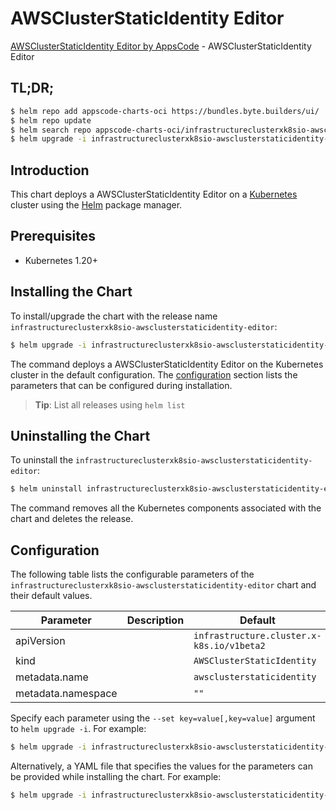 # AWSClusterStaticIdentity Editor

[AWSClusterStaticIdentity Editor by AppsCode](https://byte.builders) - AWSClusterStaticIdentity Editor

## TL;DR;

```bash
$ helm repo add appscode-charts-oci https://bundles.byte.builders/ui/
$ helm repo update
$ helm search repo appscode-charts-oci/infrastructureclusterxk8sio-awsclusterstaticidentity-editor --version=v0.4.18
$ helm upgrade -i infrastructureclusterxk8sio-awsclusterstaticidentity-editor appscode-charts-oci/infrastructureclusterxk8sio-awsclusterstaticidentity-editor -n default --create-namespace --version=v0.4.18
```

## Introduction

This chart deploys a AWSClusterStaticIdentity Editor on a [Kubernetes](http://kubernetes.io) cluster using the [Helm](https://helm.sh) package manager.

## Prerequisites

- Kubernetes 1.20+

## Installing the Chart

To install/upgrade the chart with the release name `infrastructureclusterxk8sio-awsclusterstaticidentity-editor`:

```bash
$ helm upgrade -i infrastructureclusterxk8sio-awsclusterstaticidentity-editor appscode-charts-oci/infrastructureclusterxk8sio-awsclusterstaticidentity-editor -n default --create-namespace --version=v0.4.18
```

The command deploys a AWSClusterStaticIdentity Editor on the Kubernetes cluster in the default configuration. The [configuration](#configuration) section lists the parameters that can be configured during installation.

> **Tip**: List all releases using `helm list`

## Uninstalling the Chart

To uninstall the `infrastructureclusterxk8sio-awsclusterstaticidentity-editor`:

```bash
$ helm uninstall infrastructureclusterxk8sio-awsclusterstaticidentity-editor -n default
```

The command removes all the Kubernetes components associated with the chart and deletes the release.

## Configuration

The following table lists the configurable parameters of the `infrastructureclusterxk8sio-awsclusterstaticidentity-editor` chart and their default values.

|     Parameter      | Description |                       Default                        |
|--------------------|-------------|------------------------------------------------------|
| apiVersion         |             | <code>infrastructure.cluster.x-k8s.io/v1beta2</code> |
| kind               |             | <code>AWSClusterStaticIdentity</code>                |
| metadata.name      |             | <code>awsclusterstaticidentity</code>                |
| metadata.namespace |             | <code>""</code>                                      |


Specify each parameter using the `--set key=value[,key=value]` argument to `helm upgrade -i`. For example:

```bash
$ helm upgrade -i infrastructureclusterxk8sio-awsclusterstaticidentity-editor appscode-charts-oci/infrastructureclusterxk8sio-awsclusterstaticidentity-editor -n default --create-namespace --version=v0.4.18 --set apiVersion=infrastructure.cluster.x-k8s.io/v1beta2
```

Alternatively, a YAML file that specifies the values for the parameters can be provided while
installing the chart. For example:

```bash
$ helm upgrade -i infrastructureclusterxk8sio-awsclusterstaticidentity-editor appscode-charts-oci/infrastructureclusterxk8sio-awsclusterstaticidentity-editor -n default --create-namespace --version=v0.4.18 --values values.yaml
```
